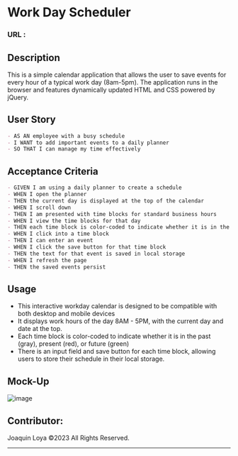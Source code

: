 # Work Day Scheduler

### URL : 

## Description
This is a simple calendar application that allows the user to save events for every hour of a typical work day (8am-5pm). The application runs in the browser and features dynamically updated HTML and CSS powered by jQuery.

## User Story

```md
- AS AN employee with a busy schedule
- I WANT to add important events to a daily planner
- SO THAT I can manage my time effectively
```

## Acceptance Criteria

```md
- GIVEN I am using a daily planner to create a schedule
- WHEN I open the planner
- THEN the current day is displayed at the top of the calendar
- WHEN I scroll down
- THEN I am presented with time blocks for standard business hours
- WHEN I view the time blocks for that day
- THEN each time block is color-coded to indicate whether it is in the past, present, or future
- WHEN I click into a time block
- THEN I can enter an event
- WHEN I click the save button for that time block
- THEN the text for that event is saved in local storage
- WHEN I refresh the page
- THEN the saved events persist
```

## Usage
- This interactive workday calendar is designed to be compatible with both desktop and mobile devices
- It displays work hours of the day 8AM - 5PM, with the current day and date at the top. 
- Each time block is color-coded to indicate whether it is in the past (gray), present (red), or future (green) 
- There is an input field and save button for each time block, allowing users to store their schedule in their local storage.

## Mock-Up
![image](https://user-images.githubusercontent.com/118794860/216716629-5f683682-bfb6-401e-87f0-7327b0d20961.png)


## Contributor:
Joaquin Loya ©2023 All Rights Reserved.
- - -
